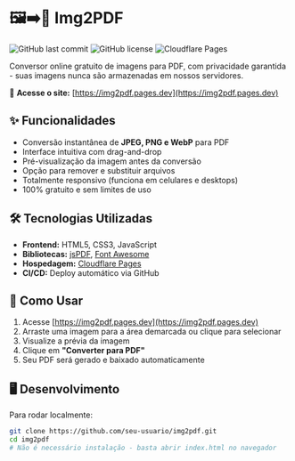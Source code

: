 # 🖼️➡️📄 Img2PDF

![GitHub last commit](https://img.shields.io/github/last-commit/seu-usuario/img2pdf)
![GitHub license](https://img.shields.io/github/license/seu-usuario/img2pdf)
![Cloudflare Pages](https://img.shields.io/badge/Deployed_on-Cloudflare_Pages-f38020?logo=cloudflare)

Conversor online gratuito de imagens para PDF, com privacidade garantida - suas imagens nunca são armazenadas em nossos servidores.

🔗 **Acesse o site:** [https://img2pdf.pages.dev](https://img2pdf.pages.dev)

## ✨ Funcionalidades

- Conversão instantânea de **JPEG, PNG e WebP** para PDF
- Interface intuitiva com drag-and-drop
- Pré-visualização da imagem antes da conversão
- Opção para remover e substituir arquivos
- Totalmente responsivo (funciona em celulares e desktops)
- 100% gratuito e sem limites de uso

## 🛠️ Tecnologias Utilizadas

- **Frontend:** HTML5, CSS3, JavaScript
- **Bibliotecas:** [jsPDF](https://parall.ax/products/jspdf), [Font Awesome](https://fontawesome.com/)
- **Hospedagem:** [Cloudflare Pages](https://pages.cloudflare.com/)
- **CI/CD:** Deploy automático via GitHub

## 🚀 Como Usar

1. Acesse [https://img2pdf.pages.dev](https://img2pdf.pages.dev)
2. Arraste uma imagem para a área demarcada ou clique para selecionar
3. Visualize a prévia da imagem
4. Clique em **"Converter para PDF"**
5. Seu PDF será gerado e baixado automaticamente

## 🖥️ Desenvolvimento

Para rodar localmente:

```bash
git clone https://github.com/seu-usuario/img2pdf.git
cd img2pdf
# Não é necessário instalação - basta abrir index.html no navegador
